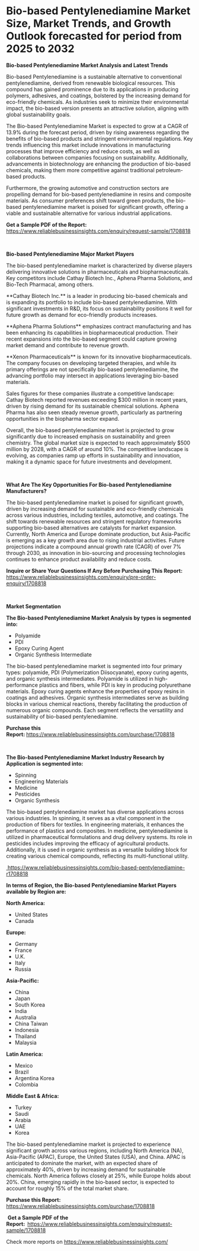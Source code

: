 <p><h1>Bio-based Pentylenediamine Market Size, Market Trends, and Growth Outlook forecasted for period from 2025 to 2032</h1></p><p><strong>Bio-based Pentylenediamine Market Analysis and Latest Trends</strong></p>
<p><p>Bio-based Pentylenediamine is a sustainable alternative to conventional pentylenediamine, derived from renewable biological resources. This compound has gained prominence due to its applications in producing polymers, adhesives, and coatings, bolstered by the increasing demand for eco-friendly chemicals. As industries seek to minimize their environmental impact, the bio-based version presents an attractive solution, aligning with global sustainability goals.</p><p>The Bio-based Pentylenediamine Market is expected to grow at a CAGR of 13.9% during the forecast period, driven by rising awareness regarding the benefits of bio-based products and stringent environmental regulations. Key trends influencing this market include innovations in manufacturing processes that improve efficiency and reduce costs, as well as collaborations between companies focusing on sustainability. Additionally, advancements in biotechnology are enhancing the production of bio-based chemicals, making them more competitive against traditional petroleum-based products.</p><p>Furthermore, the growing automotive and construction sectors are propelling demand for bio-based pentylenediamine in resins and composite materials. As consumer preferences shift toward green products, the bio-based pentylenediamine market is poised for significant growth, offering a viable and sustainable alternative for various industrial applications.</p></p>
<p><strong>Get a Sample PDF of the Report:&nbsp;</strong> <a href="https://www.reliablebusinessinsights.com/enquiry/request-sample/1708818?utm_campaign=1847&utm_medium=2&utm_source=Github&utm_content=ia&utm_term=10012025&utm_id=bio-based-pentylenediamine">https://www.reliablebusinessinsights.com/enquiry/request-sample/1708818</a></p>
<p>&nbsp;</p>
<p><strong>Bio-based Pentylenediamine Major Market Players</strong></p>
<p><p>The bio-based pentylenediamine market is characterized by diverse players delivering innovative solutions in pharmaceuticals and biopharmaceuticals. Key competitors include Cathay Biotech Inc., Aphena Pharma Solutions, and Bio-Tech Pharmacal, among others.</p><p>**Cathay Biotech Inc.** is a leader in producing bio-based chemicals and is expanding its portfolio to include bio-based pentylenediamine. With significant investments in R&D, its focus on sustainability positions it well for future growth as demand for eco-friendly products increases. </p><p>**Aphena Pharma Solutions** emphasizes contract manufacturing and has been enhancing its capabilities in biopharmaceutical production. Their recent expansions into the bio-based segment could capture growing market demand and contribute to revenue growth.</p><p>**Xenon Pharmaceuticals** is known for its innovative biopharmaceuticals. The company focuses on developing targeted therapies, and while its primary offerings are not specifically bio-based pentylenediamine, the advancing portfolio may intersect in applications leveraging bio-based materials.</p><p>Sales figures for these companies illustrate a competitive landscape: Cathay Biotech reported revenues exceeding $300 million in recent years, driven by rising demand for its sustainable chemical solutions. Aphena Pharma has also seen steady revenue growth, particularly as partnering opportunities in the biopharma sector expand.</p><p>Overall, the bio-based pentylenediamine market is projected to grow significantly due to increased emphasis on sustainability and green chemistry. The global market size is expected to reach approximately $500 million by 2028, with a CAGR of around 10%. The competitive landscape is evolving, as companies ramp up efforts in sustainability and innovation, making it a dynamic space for future investments and development.</p></p>
<p>&nbsp;</p>
<p><strong>What Are The Key Opportunities For Bio-based Pentylenediamine Manufacturers?</strong></p>
<p><p>The bio-based pentylenediamine market is poised for significant growth, driven by increasing demand for sustainable and eco-friendly chemicals across various industries, including textiles, automotive, and coatings. The shift towards renewable resources and stringent regulatory frameworks supporting bio-based alternatives are catalysts for market expansion. Currently, North America and Europe dominate production, but Asia-Pacific is emerging as a key growth area due to rising industrial activities. Future projections indicate a compound annual growth rate (CAGR) of over 7% through 2030, as innovation in bio-sourcing and processing technologies continues to enhance product availability and reduce costs.</p></p>
<p><strong>Inquire or Share Your Questions If Any Before Purchasing This Report:</strong> <a href="https://www.reliablebusinessinsights.com/enquiry/pre-order-enquiry/1708818?utm_campaign=1847&utm_medium=2&utm_source=Github&utm_content=ia&utm_term=10012025&utm_id=bio-based-pentylenediamine">https://www.reliablebusinessinsights.com/enquiry/pre-order-enquiry/1708818</a></p>
<p>&nbsp;</p>
<p><strong>Market Segmentation</strong></p>
<p><strong>The Bio-based Pentylenediamine Market Analysis by types is segmented into:</strong></p>
<p><ul><li>Polyamide</li><li>PDI</li><li>Epoxy Curing Agent</li><li>Organic Synthesis Intermediate</li></ul></p>
<p><p>The bio-based pentylenediamine market is segmented into four primary types: polyamide, PDI (Polymerization Diisocyanate), epoxy curing agents, and organic synthesis intermediates. Polyamide is utilized in high-performance plastics and fibers, while PDI is key in producing polyurethane materials. Epoxy curing agents enhance the properties of epoxy resins in coatings and adhesives. Organic synthesis intermediates serve as building blocks in various chemical reactions, thereby facilitating the production of numerous organic compounds. Each segment reflects the versatility and sustainability of bio-based pentylenediamine.</p></p>
<p><strong>Purchase this Report:&nbsp;</strong><a href="https://www.reliablebusinessinsights.com/purchase/1708818?utm_campaign=1847&utm_medium=2&utm_source=Github&utm_content=ia&utm_term=10012025&utm_id=bio-based-pentylenediamine">https://www.reliablebusinessinsights.com/purchase/1708818</a></p>
<p>&nbsp;</p>
<p><strong>The Bio-based Pentylenediamine Market Industry Research by Application is segmented into:</strong></p>
<p><ul><li>Spinning</li><li>Engineering Materials</li><li>Medicine</li><li>Pesticides</li><li>Organic Synthesis</li></ul></p>
<p><p>The bio-based pentylenediamine market has diverse applications across various industries. In spinning, it serves as a vital component in the production of fibers for textiles. In engineering materials, it enhances the performance of plastics and composites. In medicine, pentylenediamine is utilized in pharmaceutical formulations and drug delivery systems. Its role in pesticides includes improving the efficacy of agricultural products. Additionally, it is used in organic synthesis as a versatile building block for creating various chemical compounds, reflecting its multi-functional utility.</p></p>
<p><a href="https://www.reliablebusinessinsights.com/bio-based-pentylenediamine-r1708818?utm_campaign=1847&utm_medium=2&utm_source=Github&utm_content=ia&utm_term=10012025&utm_id=bio-based-pentylenediamine">&nbsp;https://www.reliablebusinessinsights.com/bio-based-pentylenediamine-r1708818</a></p>
<p><strong>In terms of Region, the Bio-based Pentylenediamine Market Players available by Region are:</strong></p>
<p>
    <p> <strong> North America: </strong>
        <ul>
            <li>United States</li>
            <li>Canada</li>
        </ul>
        </p> 
    <p> <strong> Europe: </strong>
        <ul>
            <li>Germany</li>
            <li>France</li>
            <li>U.K.</li>
            <li>Italy</li>
            <li>Russia</li>
        </ul>
        </p> 
    <p> <strong> Asia-Pacific: </strong>
        <ul>
            <li>China</li>
            <li>Japan</li>
            <li>South Korea</li>
            <li>India</li>
            <li>Australia</li>
            <li>China Taiwan</li>
            <li>Indonesia</li>
            <li>Thailand</li>
            <li>Malaysia</li>
        </ul>
        </p> 
    <p> <strong> Latin America: </strong>
        <ul>
            <li>Mexico</li>
            <li>Brazil</li>
            <li>Argentina Korea</li>
            <li>Colombia</li>
        </ul>
        </p> 
    <p> <strong> Middle East & Africa: </strong>
        <ul>
            <li>Turkey</li>
            <li>Saudi</li>
            <li>Arabia</li>
            <li>UAE</li>
            <li>Korea</li>
        </ul>
    </p>
    </p>
<p><p>The bio-based pentylenediamine market is projected to experience significant growth across various regions, including North America (NA), Asia-Pacific (APAC), Europe, the United States (USA), and China. APAC is anticipated to dominate the market, with an expected share of approximately 40%, driven by increasing demand for sustainable chemicals. North America follows closely at 25%, while Europe holds about 20%. China, emerging rapidly in the bio-based sector, is expected to account for roughly 15% of the total market share.</p></p>
<p><strong>Purchase this Report: </strong><a href="https://www.reliablebusinessinsights.com/purchase/1708818?utm_campaign=1847&utm_medium=2&utm_source=Github&utm_content=ia&utm_term=10012025&utm_id=bio-based-pentylenediamine">https://www.reliablebusinessinsights.com/purchase/1708818</a></p>
<p>&nbsp;<strong>Get a Sample PDF of the Report:&nbsp;&nbsp;</strong><a href="https://www.reliablebusinessinsights.com/enquiry/request-sample/1708818?utm_campaign=1847&utm_medium=2&utm_source=Github&utm_content=ia&utm_term=10012025&utm_id=bio-based-pentylenediamine">https://www.reliablebusinessinsights.com/enquiry/request-sample/1708818</a></p>
<p><strong></strong></p>
<p>Check more reports on <a href="https://www.reliablebusinessinsights.com/?utm_campaign=1847&utm_medium=2&utm_source=Github&utm_content=ia&utm_term=10012025&utm_id=bio-based-pentylenediamine">https://www.reliablebusinessinsights.com/</a></p>